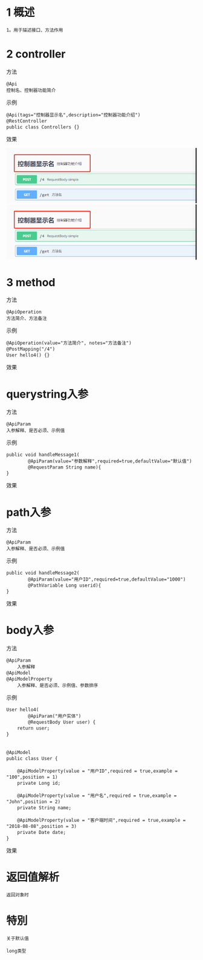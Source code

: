 
# 1 概述

    1。用于描述接口、方法作用


# 2 controller

方法

    @Api
    控制名、控制器功能简介
    
示例

    @Api(tags="控制器显示名",description="控制器功能介绍")
    @RestController
    public class Controllers {}
        
    
效果

![123](https://github.com/RodJohn/swagger/blob/master/pic/controller.png)    
![123](/pic/controller.png)    
    
    
# 3 method

方法    

    @ApiOperation
    方法简介、方法备注

示例

    @ApiOperation(value="方法简介", notes="方法备注")
    @PostMapping("/4")
    User hello4() {}


效果


# querystring入参

方法

    @ApiParam
    入参解释、是否必须、示例值

示例

    public void handleMessage1(
            @ApiParam(value="参数解释",required=true,defaultValue="默认值")
            @RequestParam String name){
    }


效果


# path入参

方法

    @ApiParam
    入参解释、是否必须、示例值

示例

    public void handleMessage2(
            @ApiParam(value="用户ID",required=true,defaultValue="1000")
            @PathVariable Long userid){
    }

效果


# body入参

方法

    @ApiParam
        入参解释
    @ApiModel
    @ApiModelProperty
        入参解释、是否必须、示例值、参数排序


示例

    User hello4(
            @ApiParam("用户实体")
            @RequestBody User user) {
        return user;
    }


    @ApiModel
    public class User {
    
        @ApiModelProperty(value = "用户ID",required = true,example = "100",position = 1)
        private Long id;
        
        @ApiModelProperty(value = "用户名",required = true,example = "John",position = 2)
        private String name;
        
        @ApiModelProperty(value = "客户端时间",required = true,example = "2018-08-08",position = 3)
        private Date date;
    }

效果


# 返回值解析

    返回对象时


# 特別

    关于默认值
    
    long类型